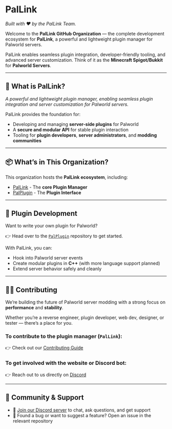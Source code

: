 # PalLink
*Built with ❤️ by the PalLink Team.*

Welcome to the **PalLink GitHub Organization** — the complete development ecosystem for **PalLink**, a powerful and lightweight plugin manager for Palworld servers.

PalLink enables seamless plugin integration, developer-friendly tooling, and advanced server customization. Think of it as the **Minecraft Spigot/Bukkit** for **Palworld Servers**.

---

## 🔧 What is PalLink?

*A powerful and lightweight plugin manager, enabling seamless plugin integration and server customization for Palworld servers.*

PalLink provides the foundation for:
- Developing and managing **server-side plugins** for Palworld
- A **secure and modular API** for stable plugin interaction
- Tooling for **plugin developers**, **server administrators**, and **modding communities**

---

## 📦 What’s in This Organization?

This organization hosts the **PalLink ecosystem**, including:

- [PalLink](https://github.com/PalLink/PalLink) - The **core Plugin Manager**
- [PalPlugin](https://github.com/PalLink/PalPlugin) - The **Plugin Interface**

---

## 🧩 Plugin Development

Want to write your own plugin for Palworld?

👉 Head over to the [`PalPlugin`](https://github.com/PalLink/PalPlugin) repository to get started.

With PalLink, you can:
- Hook into Palworld server events
- Create modular plugins in **C++** (with more language support planned)
- Extend server behavior safely and cleanly

---

## 🧑‍💻 Contributing

We’re building the future of Palworld server modding with a strong focus on **performance** and **stability**.

Whether you’re a reverse engineer, plugin developer, web dev, designer, or tester — there’s a place for you.

### To contribute to the plugin manager (`PalLink`):
👉 Check out our [Contributing Guide](https://github.com/PalLink/.github/blob/main/CONTRIBUTING.md)

### To get involved with the website or Discord bot:
👉 Reach out to us directly on [Discord](#-community--support)

---

## 📢 Community & Support

- 📣 [Join our Discord server](https://discord.gg/...) to chat, ask questions, and get support
- 🐞 Found a bug or want to suggest a feature? Open an issue in the relevant repository

